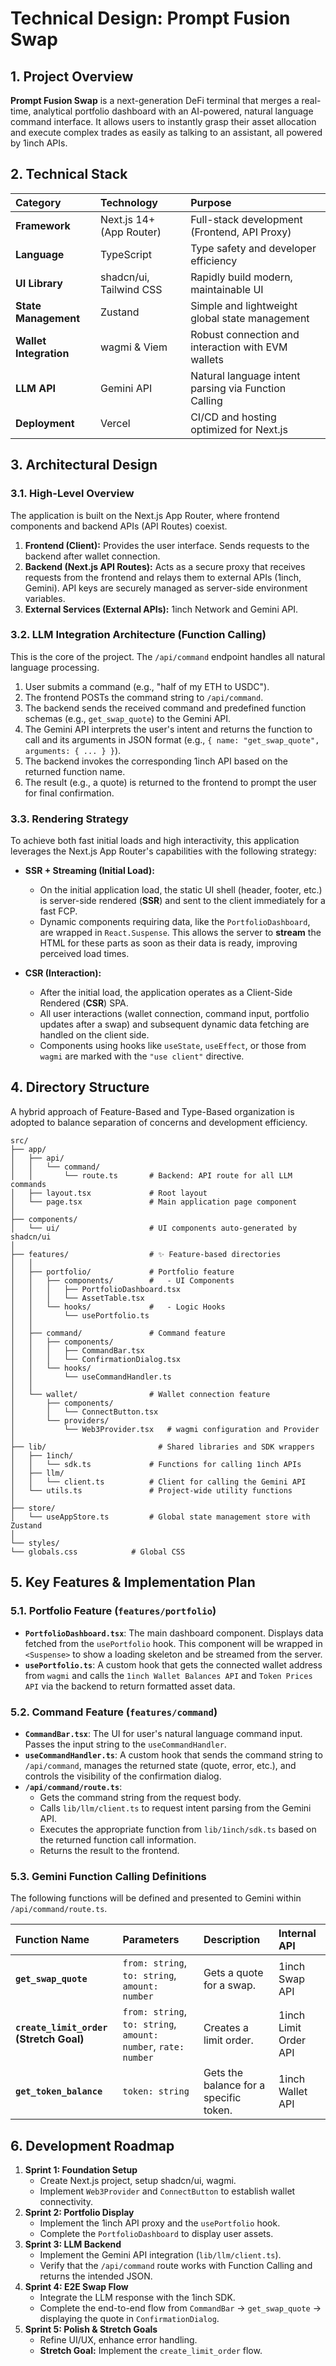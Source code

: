 # Technical Design: Prompt Fusion Swap

## 1. Project Overview

**Prompt Fusion Swap** is a next-generation DeFi terminal that merges a real-time, analytical portfolio dashboard with an AI-powered, natural language command interface. It allows users to instantly grasp their asset allocation and execute complex trades as easily as talking to an assistant, all powered by 1inch APIs.

## 2. Technical Stack

| Category | Technology | Purpose |
| :--- | :--- | :--- |
| **Framework** | Next.js 14+ (App Router) | Full-stack development (Frontend, API Proxy) |
| **Language** | TypeScript | Type safety and developer efficiency |
| **UI Library** | shadcn/ui, Tailwind CSS | Rapidly build modern, maintainable UI |
| **State Management** | Zustand | Simple and lightweight global state management |
| **Wallet Integration** | wagmi & Viem | Robust connection and interaction with EVM wallets |
| **LLM API** | Gemini API | Natural language intent parsing via Function Calling |
| **Deployment** | Vercel | CI/CD and hosting optimized for Next.js |

## 3. Architectural Design

### 3.1. High-Level Overview

The application is built on the Next.js App Router, where frontend components and backend APIs (API Routes) coexist.
1.  **Frontend (Client):** Provides the user interface. Sends requests to the backend after wallet connection.
2.  **Backend (Next.js API Routes):** Acts as a secure proxy that receives requests from the frontend and relays them to external APIs (1inch, Gemini). API keys are securely managed as server-side environment variables.
3.  **External Services (External APIs):** 1inch Network and Gemini API.

### 3.2. LLM Integration Architecture (Function Calling)

This is the core of the project. The `/api/command` endpoint handles all natural language processing.
1.  User submits a command (e.g., "half of my ETH to USDC").
2.  The frontend POSTs the command string to `/api/command`.
3.  The backend sends the received command and predefined function schemas (e.g., `get_swap_quote`) to the Gemini API.
4.  The Gemini API interprets the user's intent and returns the function to call and its arguments in JSON format (e.g., `{ name: "get_swap_quote", arguments: { ... } }`).
5.  The backend invokes the corresponding 1inch API based on the returned function name.
6.  The result (e.g., a quote) is returned to the frontend to prompt the user for final confirmation.

### 3.3. Rendering Strategy

To achieve both fast initial loads and high interactivity, this application leverages the Next.js App Router's capabilities with the following strategy:

* **SSR + Streaming (Initial Load):**
    * On the initial application load, the static UI shell (header, footer, etc.) is server-side rendered (**SSR**) and sent to the client immediately for a fast FCP.
    * Dynamic components requiring data, like the `PortfolioDashboard`, are wrapped in `React.Suspense`. This allows the server to **stream** the HTML for these parts as soon as their data is ready, improving perceived load times.

* **CSR (Interaction):**
    * After the initial load, the application operates as a Client-Side Rendered (**CSR**) SPA.
    * All user interactions (wallet connection, command input, portfolio updates after a swap) and subsequent dynamic data fetching are handled on the client side.
    * Components using hooks like `useState`, `useEffect`, or those from `wagmi` are marked with the `"use client"` directive.

## 4. Directory Structure

A hybrid approach of Feature-Based and Type-Based organization is adopted to balance separation of concerns and development efficiency.
```
src/
├── app/
│   ├── api/
│   │   └── command/
│   │       └── route.ts       # Backend: API route for all LLM commands
│   ├── layout.tsx             # Root layout
│   └── page.tsx               # Main application page component
│
├── components/
│   └── ui/                    # UI components auto-generated by shadcn/ui
│
├── features/                  # ✨ Feature-based directories
│   │
│   ├── portfolio/             # Portfolio feature
│   │   ├── components/        #   - UI Components
│   │   │   ├── PortfolioDashboard.tsx
│   │   │   └── AssetTable.tsx
│   │   └── hooks/             #   - Logic Hooks
│   │       └── usePortfolio.ts
│   │
│   ├── command/               # Command feature
│   │   ├── components/
│   │   │   ├── CommandBar.tsx
│   │   │   └── ConfirmationDialog.tsx
│   │   └── hooks/
│   │       └── useCommandHandler.ts
│   │
│   └── wallet/                # Wallet connection feature
│       ├── components/
│       │   └── ConnectButton.tsx
│       └── providers/
│           └── Web3Provider.tsx   # wagmi configuration and Provider
│
├── lib/                         # Shared libraries and SDK wrappers
│   ├── 1inch/
│   │   └── sdk.ts             # Functions for calling 1inch APIs
│   ├── llm/
│   │   └── client.ts          # Client for calling the Gemini API
│   └── utils.ts               # Project-wide utility functions
│
├── store/
│   └── useAppStore.ts         # Global state management store with Zustand
│
└── styles/
└── globals.css            # Global CSS
```

## 5. Key Features & Implementation Plan

### 5.1. Portfolio Feature (`features/portfolio`)

* **`PortfolioDashboard.tsx`**: The main dashboard component. Displays data fetched from the `usePortfolio` hook. This component will be wrapped in `<Suspense>` to show a loading skeleton and be streamed from the server.
* **`usePortfolio.ts`**: A custom hook that gets the connected wallet address from `wagmi` and calls the `1inch Wallet Balances API` and `Token Prices API` via the backend to return formatted asset data.

### 5.2. Command Feature (`features/command`)

* **`CommandBar.tsx`**: The UI for user's natural language command input. Passes the input string to the `useCommandHandler`.
* **`useCommandHandler.ts`**: A custom hook that sends the command string to `/api/command`, manages the returned state (quote, error, etc.), and controls the visibility of the confirmation dialog.
* **`/api/command/route.ts`**:
    * Gets the command string from the request body.
    * Calls `lib/llm/client.ts` to request intent parsing from the Gemini API.
    * Executes the appropriate function from `lib/1inch/sdk.ts` based on the returned function call information.
    * Returns the result to the frontend.

### 5.3. Gemini Function Calling Definitions

The following functions will be defined and presented to Gemini within `/api/command/route.ts`.

| Function Name | Parameters | Description | Internal API |
| :--- | :--- | :--- | :--- |
| **`get_swap_quote`** | `from: string`, `to: string`, `amount: number` | Gets a quote for a swap. | 1inch Swap API |
| **`create_limit_order` (Stretch Goal)** | `from: string`, `to: string`, `amount: number`, `rate: number` | Creates a limit order. | 1inch Limit Order API |
| **`get_token_balance`** | `token: string` | Gets the balance for a specific token. | 1inch Wallet API |

## 6. Development Roadmap

1.  **Sprint 1: Foundation Setup**
    * Create Next.js project, setup shadcn/ui, wagmi.
    * Implement `Web3Provider` and `ConnectButton` to establish wallet connectivity.
2.  **Sprint 2: Portfolio Display**
    * Implement the 1inch API proxy and the `usePortfolio` hook.
    * Complete the `PortfolioDashboard` to display user assets.
3.  **Sprint 3: LLM Backend**
    * Implement the Gemini API integration (`lib/llm/client.ts`).
    * Verify that the `/api/command` route works with Function Calling and returns the intended JSON.
4.  **Sprint 4: E2E Swap Flow**
    * Integrate the LLM response with the 1inch SDK.
    * Complete the end-to-end flow from `CommandBar` -> `get_swap_quote` -> displaying the quote in `ConfirmationDialog`.
5.  **Sprint 5: Polish & Stretch Goals**
    * Refine UI/UX, enhance error handling.
    * **Stretch Goal:** Implement the `create_limit_order` flow.

